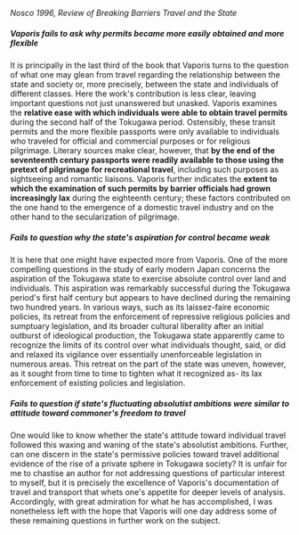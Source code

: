
*Nosco 1996, Review of Breaking Barriers Travel and the State* 
##### Vaporis fails to ask why permits became more easily obtained and more flexible
It is principally in the last third of the book that Vaporis turns to the question of what one may glean from travel regarding the relationship between the state and society or, more precisely, between the state and individuals of different classes. Here the work's contribution is less clear, leaving important questions not just unanswered but unasked. Vaporis examines the **relative ease with which individuals were able to obtain travel permits** during the second half of the Tokugawa period. Ostensibly, these transit permits and the more flexible passports were only available to individuals who traveled for official and commercial purposes or for religious pilgrimage. Literary sources make clear, however, that **by the end of the seventeenth century passports were readily available to those using the pretext of pilgrimage for recreational travel**, including such purposes as sightseeing and romantic liaisons. Vaporis further indicates the **extent to which the examination of such permits by barrier officials had grown increasingly lax** during the eighteenth century; these factors contributed on the one hand to the emergence of a domestic travel industry and on the other hand to the secularization of pilgrimage.
##### Fails to question why the state's aspiration for control became weak
It is here that one might have expected more from Vaporis. One of the more compelling questions in the study of early modern Japan concerns the aspiration of the Tokugawa state to exercise absolute control over land and individuals. This aspiration was remarkably successful during the Tokugawa period's first half century but appears to have declined during the remaining two hundred years. In various ways, such as its laissez-faire economic policies, its retreat from the enforcement of repressive religious policies and sumptuary legislation, and its broader cultural liberality after an initial outburst of ideological production, the Tokugawa state apparently came to recognize the limits of its control over what individuals thought, said, or did and relaxed its vigilance over essentially unenforceable legislation in numerous areas. This retreat on the part of the state was uneven, however, as it sought from time to time to tighten what it recognized as- its lax enforcement of existing policies and legislation.
##### Fails to question if state's fluctuating  absolutist ambitions were similar to attitude toward commoner's freedom to travel
One would like to know whether the state's attitude toward individual travel followed this waxing and waning of the state's absolutist ambitions. Further, can one discern in the state's permissive policies toward travel additional evidence of the rise of a private sphere in Tokugawa society? It is unfair for me to chastise an author for not addressing questions of particular interest to myself, but it is precisely the excellence of Vaporis's documentation of travel and transport that whets one's appetite for deeper levels of analysis. Accordingly, with great admiration for what he has accomplished, I was nonetheless left with the hope that Vaporis will one day address some of these remaining questions in further work on the subject.